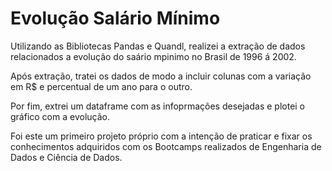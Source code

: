 # Evolução Salário Mínimo

Utilizando as Bibliotecas Pandas e Quandl, realizei a extração de dados relacionados a evolução do saário mpinimo no Brasil de 1996 á 2002.

Após extração, tratei os dados de modo a incluir colunas com a variação em R$ e percentual de um ano para o outro.

Por fim, extrei um dataframe com as infoprmações desejadas e plotei o gráfico com a evolução.

Foi este um primeiro projeto próprio com a intenção de praticar e fixar os conhecimentos adquiridos com os Bootcamps realizados de Engenharia de Dados e Ciência de Dados.
